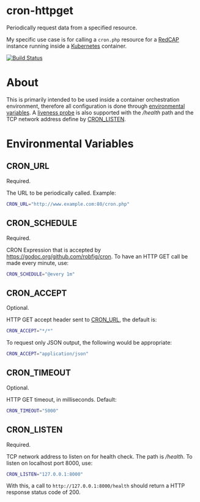 cron-httpget
=====

Periodically request data from a specified resource.

My specific use case is for calling a `cron.php` resource for a
[RedCAP](https://projectredcap.org "RedCAP Homepage")
instance running inside a [Kubernetes](https://kubernetes.io/ "Kubernetes
Homepage") container.

[![Build
Status](https://travis-ci.com/olsonbg/cron-httpget.svg?branch=master)](https://travis-ci.com/olsonbg/cron-httpget)

# About

This is primarily intended to be used inside a container orchestration
environment, therefore all configuration is done through [environmental
variables](#environmental-variables). A [liveness
probe](https://kubernetes.io/docs/tasks/configure-pod-container/configure-liveness-readiness-probes/) is also supported
with the _/health_ path and the TCP network address define by
[CRON_LISTEN](#cron_listen).

# Environmental Variables

## CRON_URL

Required.

The URL to be periodically called. Example:

```bash
CRON_URL="http://www.example.com:80/cron.php"
```

## CRON_SCHEDULE

Required.

CRON Expression that is accepted by
<https://godoc.org/github.com/robfig/cron>. To have an HTTP
GET call be made every minute, use:

```bash
CRON_SCHEDULE="@every 1m"
```

## CRON_ACCEPT

Optional.

HTTP GET accept header sent to [CRON_URL](#cron_url), the default is:

```bash
CRON_ACCEPT="*/*"
```

To request only JSON output, the following would be appropriate:

```bash
CRON_ACCEPT="application/json"
```

## CRON_TIMEOUT

Optional.

HTTP GET timeout, in milliseconds. Default:

```bash
CRON_TIMEOUT="5000"
```

## CRON_LISTEN

Required.

TCP network address to listen on for health check. The path is _/health_. To listen on localhost port 8000, use:

```bash
CRON_LISTEN="127.0.0.1:8000"
```

With this, a call to `http://127.0.0.1:8000/health` should return a HTTP
response status code of 200.


